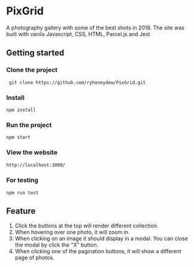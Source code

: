 <h1>PixGrid</h1>

<p>A photography gallery with some of the best shots in 2018. The site was built with vanila Javascript, CSS, HTML, Parcel.js and Jest </p>

## Getting started

<h3>Clone the project</h3>

```
 git clone https://github.com/ryhoneydew/PixGrid.git
```

<h3>Install</h3>

```
npm install
```

<h3>Run the project</h3>

```
npm start
```

<h3>View the website</h3>

```sh
http://localhost:3000/
```

<h3>For testing</h3>

```
npm run test
```

## Feature

1. Click the buttons at the top will render different collection.
2. When hovering over one photo, it will zoom in.
3. When clicking on an image it should display in a modal. You can close the modal by click the "X" button.
4. When clicking one of the pagination buttons, it will show a different page of photos.
